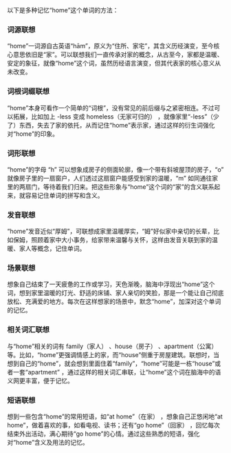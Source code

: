 以下是多种记忆“home”这个单词的方法：

### 词源联想
“home”一词源自古英语“hām”，原义为“住所、家宅”，其含义历经演变，至今核心意思依旧是“家”。可以联想我们一直传承对家的概念，从古至今，家都是温暖、安定的象征，就像“home”这个词，虽然历经语言演变，但其代表家的核心意义从未改变。

### 词根词缀联想
“home”本身可看作一个简单的“词根”，没有常见的前后缀与之紧密相连。不过可以拓展，比如加上 -less 变成 homeless（无家可归的） ，就像家里“-less”（少了）东西，失去了家的依托，从而记住“home”表示家，通过这样的衍生词强化对“home”的印象。

### 词形联想
“home”的字母 “h” 可以想象成房子的侧面轮廓，像一个带有斜坡屋顶的房子，“o” 就像房子里的一扇窗户，人们透过这扇窗户能感受到家的温暖，“m” 如同通往家里的两扇门，等待着我们归来。把这些形象与“home”这个词的“家”的含义联系起来，就容易记住单词的拼写和含义。

### 发音联想
“home”发音近似“厚姆”，可联想成家里温暖厚实，“姆”好似家中亲切的长辈，比如保姆，照顾着家中大小事务，给家带来温馨与关怀，这样由发音关联到家的温暖、家人等概念，记住单词。

### 场景联想
想象自己结束了一天疲惫的工作或学习，天色渐晚，脑海中浮现出“home”这个词，想到家里温暖的灯光、舒适的床铺、家人亲切的笑脸，那是一个能让自己彻底放松、充满爱的地方。每次在这样想家的场景中，默念“home”，加深对这个单词的记忆。

### 相关词汇联想
与“home”相关的词有 family（家人） 、house（房子） 、apartment（公寓） 等。比如，“home”更强调情感上的家，而“house”侧重于房屋建筑。联想时，当想到自己的“home”，就会想到里面住着“family”，“home”可能是一栋“house”或者一套“apartment” ，通过这样的相关词汇串联，让“home”这个词在脑海中的语义网更丰富，便于记忆。

### 短语联想
想到一些包含“home”的常用短语，如“at home”（在家） ，想象自己正悠闲地“at home”，做着喜欢的事，如看电视、读书；还有“go home”（回家） ，回忆每次结束外出活动，满心期待“go home”的心情。通过这些熟悉的短语，强化对“home”含义及用法的记忆。 